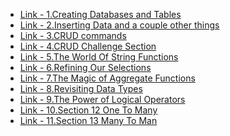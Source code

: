 
<ul> 


<li> 
<a href="https://github.com/kadawatha/mysql-guid/blob/master/0_Creating_Databases_and_Tables.md"> 
Link - 1.Creating Databases and Tables 
</a>
</li>

<li> 
<a href="https://github.com/kadawatha/mysql-guid/blob/master/1_Inserting_Data_and_a_couple_other_things.md"> Link - 2.Inserting Data and a couple other things </a>
</li>

<li>
 <a href=""> Link - 3.CRUD commands</a>
</li>
 
<li> 
<a href=""> Link - 4.CRUD Challenge Section</a>
</li>

<li> <a href=""> Link - 5.The World Of String Functions</a></li>
<li> <a href=""> Link - 6.Refining Our Selections</a></li>
<li> <a href=""> Link - 7.The Magic of Aggregate Functions</a></li>
<li> <a href=""> Link - 8.Revisiting Data Types</a></li>
<li> <a href=""> Link - 9.The Power of Logical Operators</a></li>
<li> <a href=""> Link - 10.Section 12 One To Many</a></li>
<li> <a href=""> Link - 11.Section 13 Many To Man</a></li>


</ul>

 
 
 
 
 
 
 
 
 
 
 

